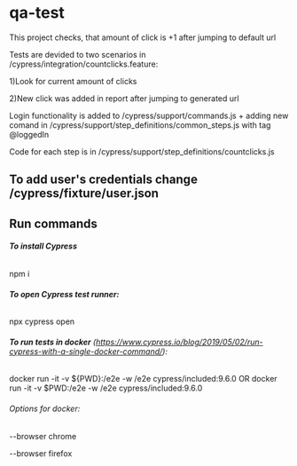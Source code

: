 # qa-test

This project checks, that amount of click is +1 after jumping to default url

Tests are devided to two scenarios in /cypress/integration/countclicks.feature:

1)Look for current amount of clicks

2)New click was added in report after jumping to generated url

Login functionality is added to /cypress/support/commands.js + adding new comand in /cypress/support/step_definitions/common_steps.js with tag @loggedIn

Code for each step is in /cypress/support/step_definitions/countclicks.js

## To add user's credentials change /cypress/fixture/user.json

## **Run commands**

###### **To install Cypress**

npm i

###### **To open Cypress test runner:**

npx cypress open

###### **To run tests in docker** (https://www.cypress.io/blog/2019/05/02/run-cypress-with-a-single-docker-command/):

docker run -it -v ${PWD}:/e2e -w /e2e cypress/included:9.6.0
OR
docker run -it -v $PWD:/e2e -w /e2e cypress/included:9.6.0

###### Options for docker:

--browser chrome

--browser firefox
